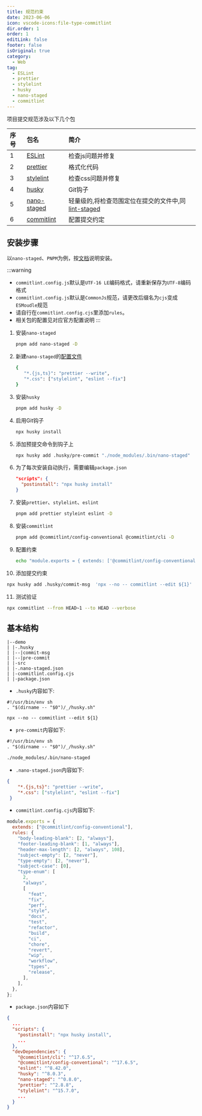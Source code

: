 ```yaml
---
title: 规范约束
date: 2023-06-06
icon: vscode-icons:file-type-commitlint
dir.order: 1
order: 1
editLink: false
footer: false
isOriginal: true
category:
  - Web
tag:
  - ESLint
  - prettier
  - stylelint
  - husky
  - nano-staged
  - commitlint
---
```


项目提交规范涉及以下几个包

|序号|包名|简介|
|:-|:-|:-|
|1|[ESLint](https://eslint.org/)|检查js问题并修复|
|2|[prettier](https://prettier.io/)|格式化代码|
|3|[stylelint](https://stylelint.io/)|检查css问题并修复|
|4|[husky](https://typicode.github.io/husky/)|Git钩子|
|5|[nano-staged](https://github.com/usmanyunusov/nano-staged#readme)|轻量级的,将检查范围定位在提交的文件中,同[lint-staged](https://github.com/okonet/lint-staged#readme)|
|6|[commitlint](https://commitlint.js.org/#/)|配置提交约定|

## 安装步骤

以`nano-staged`、`PNPM`为例，按[文档](https://github.com/usmanyunusov/nano-staged#readme)说明安装。

:::warning

- `commitlint.config.js`默认是`UTF-16 LE`编码格式，请重新保存为`UTF-8`编码格式
- `commitlint.config.js`默认是`CommonJs`规范，请更改后缀名为`cjs`变成`ESMoudle`规范
- 请自行在`commitlint.config.cjs`里添加`rules`。
- 相关包的配置见对应官方配置说明
:::

1. 安装`nano-staged`

   ```bash
   pnpm add nano-staged -D
   ```

2. 新建`nano-staged`的[配置文件](https://github.com/usmanyunusov/nano-staged#format-priorities)

   ```bash
   {
      "*.{js,ts}": "prettier --write",
      "*.css": ["stylelint", "eslint --fix"]
   }
   ```

3. 安装`husky`

   ```bash
   pnpm add husky -D
   ```

4. 启用Git钩子

   ```bash
   npx husky install
   ```

5. 添加预提交命令到钩子上

   ```bash
   npx husky add .husky/pre-commit "./node_modules/.bin/nano-staged"
   ```

6. 为了每次安装自动执行，需要编辑`package.json`

   ```json
   "scripts": {
     "postinstall": "npx husky install"
   }
   ```

7. 安装`prettier`、`stylelint`、`eslint`

   ```bash
   pnpm add prettier styleint eslint -D
   ```

8. 安装`commitlint`

   ```bash
   pnpm add @commitlint/config-conventional @commitlint/cli -D
   ```

9. 配置约束

   ```bash
   echo "module.exports = { extends: ['@commitlint/config-conventional'] };" > commitlint.config.js
   ```

10. 添加提交约束

   ```bash
   npx husky add .husky/commit-msg  'npx --no -- commitlint --edit ${1}'
   ```

11. 测试验证

   ```bash
   npx commitlint --from HEAD~1 --to HEAD --verbose
   ```

## 基本结构

```text
|--demo
| |-.husky
| |--|commit-msg
| |--|pre-commit
| |-src
| |-.nano-staged.json
| |-commitlint.config.cjs
| |-package.json
```

- `.husky`内容如下:

```text
#!/usr/bin/env sh
. "$(dirname -- "$0")/_/husky.sh"

npx --no -- commitlint --edit ${1}
```

- `pre-commit`内容如下:

```txt
#!/usr/bin/env sh
. "$(dirname -- "$0")/_/husky.sh"

./node_modules/.bin/nano-staged
```

- `.nano-staged.json`内容如下:

```json
{
    "*.{js,ts}": "prettier --write",
    "*.css": ["stylelint", "eslint --fix"]
 }
```

- `commitlint.config.cjs`内容如下:

```js
module.exports = {
  extends: ["@commitlint/config-conventional"],
  rules: {
    "body-leading-blank": [2, "always"],
    "footer-leading-blank": [1, "always"],
    "header-max-length": [2, "always", 108],
    "subject-empty": [2, "never"],
    "type-empty": [2, "never"],
    "subject-case": [0],
    "type-enum": [
      2,
      "always",
      [
        "feat",
        "fix",
        "perf",
        "style",
        "docs",
        "test",
        "refactor",
        "build",
        "ci",
        "chore",
        "revert",
        "wip",
        "workflow",
        "types",
        "release",
      ],
    ],
  },
};
```

- `package.json`内容如下

```json
{ 
  ...
  "scripts": {
    "postinstall": "npx husky install",
    ...
  },
  "devDependencies": {
    "@commitlint/cli": "^17.6.5",
    "@commitlint/config-conventional": "^17.6.5",
    "eslint": "^8.42.0",
    "husky": "^8.0.3",
    "nano-staged": "^0.8.0",
    "prettier": "^2.8.8",
    "stylelint": "^15.7.0",
    ...
  }
}
```
